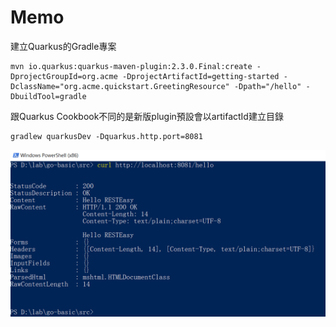 # Memo

建立Quarkus的Gradle專案


    mvn io.quarkus:quarkus-maven-plugin:2.3.0.Final:create -DprojectGroupId=org.acme -DprojectArtifactId=getting-started -DclassName="org.acme.quickstart.GreetingResource" -Dpath="/hello" -DbuildTool=gradle



跟Quarkus Cookbook不同的是新版plugin預設會以artifactId建立目錄

    gradlew quarkusDev -Dquarkus.http.port=8081


![curl example](curl.png "curl example")
